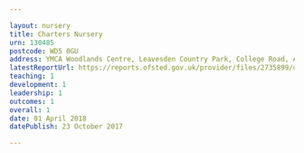 ```yaml
---

layout: nursery
title: Charters Nursery
urn: 130485
postcode: WD5 0GU
address: YMCA Woodlands Centre, Leavesden Country Park, College Road, Abbots Langley, Hertfordshire, WD5 0GU
latestReportUrl: https://reports.ofsted.gov.uk/provider/files/2735899/urn/130485.pdf
teaching: 1
development: 1
leadership: 1
outcomes: 1
overall: 1
date: 01 April 2018 
datePublish: 23 October 2017

---
```

